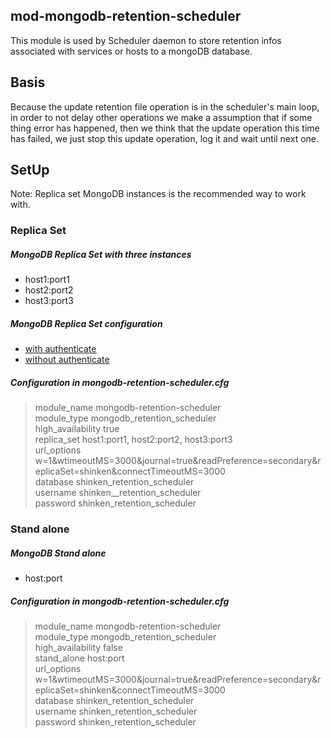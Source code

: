 ## mod-mongodb-retention-scheduler
This module is used by Scheduler daemon to store retention infos 
associated with services or hosts to a mongoDB database.  

## Basis
Because the update retention file operation is in the scheduler's main loop, in 
order to not delay other operations we make a assumption that if some thing 
error has happened, then we think that the update operation this time has 
failed, we just stop this update operation, log it and wait until next one.

## SetUp
Note: Replica set MongoDB instances is the recommended way to work with.  

### Replica Set  

##### MongoDB Replica Set with three instances
* host1:port1
* host2:port2
* host3:port3  

##### MongoDB Replica Set configuration
* [with authenticate](http://docs.mongodb.org/manual/tutorial/deploy-replica-set-with-auth/)
* [without authenticate](http://docs.mongodb.org/manual/tutorial/deploy-replica-set/)

##### Configuration in mongodb-retention-scheduler.cfg
> module_name     mongodb-retention-scheduler      
> module_type     mongodb_retention_scheduler    
> high_availability     true  
> replica_set       host1:port1, host2:port2, host3:port3    
> url_options   w=1&wtimeoutMS=3000&journal=true&readPreference=secondary&replicaSet=shinken&connectTimeoutMS=3000  
> database     shinken_retention_scheduler  
> username     shinken__retention_scheduler  
> password     shinken_retention_scheduler

### Stand alone

##### MongoDB Stand alone
* host:port

##### Configuration in mongodb-retention-scheduler.cfg
> module_name     mongodb-retention-scheduler  
> module_type     mongodb_retention_scheduler     
> high_availability     false  
> stand_alone   host:port  
> url_options   w=1&wtimeoutMS=3000&journal=true&readPreference=secondary&replicaSet=shinken&connectTimeoutMS=3000    
> database     shinken_retention_scheduler  
> username     shinken_retention_scheduler  
> password     shinken_retention_scheduler  
